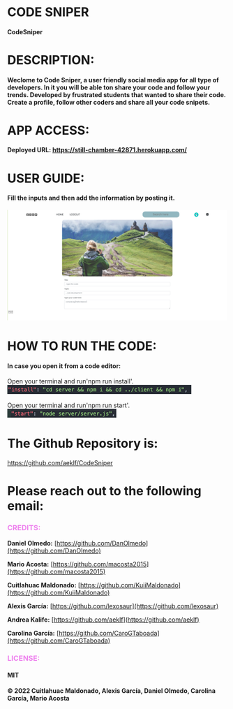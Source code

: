 # CODE SNIPER
#### CodeSniper

# DESCRIPTION:
#### Weclome to Code Sniper, a user friendly social media app for all type of developers. In it you will be able ton share your code and follow your trends. Developed by frustrated students that wanted to share their code. Create a profile, follow other coders and share all your code snipets. 

# APP ACCESS:
#### Deployed URL: https://still-chamber-42871.herokuapp.com/

# USER GUIDE: 
#### Fill the inputs and then add the information by posting it. 
![mainpage](./assets/UserGuide_write.png)



# HOW TO RUN THE CODE:
#### In case you open it from a code editor:
Open your terminal and run'npm run install'.
<br />
![mainpage](./assets/npm_install.png)

Open your terminal and run'npm run start'.
<br />
![mainpage](./assets/npm_start.png)

# The Github Repository is:
<!-- <a href="https://github.com/macosta2015?tab=repositories"><img align="left" src="https://raw.githubusercontent.com/macosta2015/macosta2015/main/images/instagram.svg" alt="Mario Acosta | Gitgub" width="21px"/></a> -->
https://github.com/aeklf/CodeSniper


# Please reach out to the following email:

### <span style="color:violet">CREDITS:</span>

**Daniel Olmedo:** [https://github.com/DanOlmedo](https://github.com/DanOlmedo)

**Mario Acosta:** [https://github.com/macosta2015](https://github.com/macosta2015)

**Cuitlahuac Maldonado:** [https://github.com/KuiiMaldonado](https://github.com/KuiiMaldonado)

**Alexis García:** [https://github.com/lexosaur](https://github.com/lexosaur)

**Andrea Kalife:** [https://github.com/aeklf](https://github.com/aeklf)

**Carolina García:** [https://github.com/CaroGTaboada](https://github.com/CaroGTaboada)


### <span style="color:violet">LICENSE:</span>
#### MIT

**© 2022 Cuitlahuac Maldonado, Alexis García, Daniel Olmedo, Carolina García, Mario Acosta**
